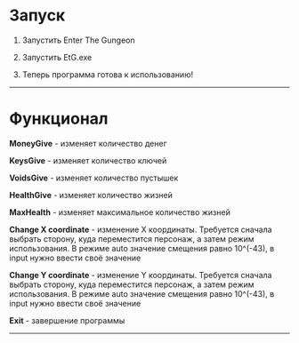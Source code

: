 # **Запуск**

1. Запустить Enter The Gungeon

2. Запустить EtG.exe

3. Теперь программа готова к использованию!

---

# **Функционал**

**MoneyGive** - изменяет количество денег

**KeysGive** - изменяет количество ключей

**VoidsGive** - изменяет количество пустышек

**HealthGive** - изменяет количество жизней

**MaxHealth** - изменяет максимальное количество жизней

**Change X coordinate** - изменение X координаты. Требуется сначала выбрать сторону, куда переместится персонаж, а затем режим использования. В режиме auto значение смещения равно 10^(-43), в input нужно ввести своё значение

**Change Y coordinate** - изменение Y координаты. Требуется сначала выбрать сторону, куда переместится персонаж, а затем режим использования. В режиме auto значение смещения равно 10^(-43), в input нужно ввести своё значение

**Exit** - завершение программы

---
